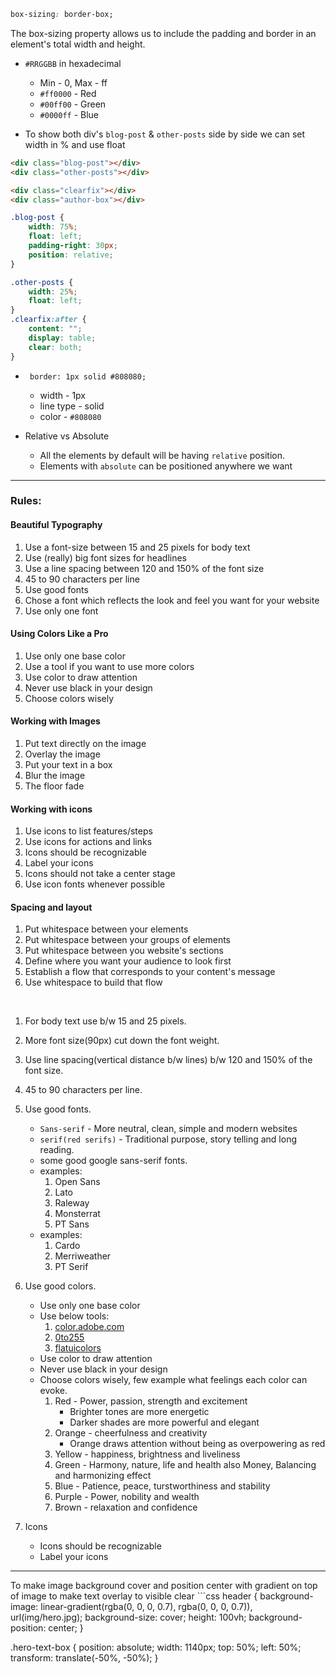 ```css
box-sizing: border-box;
```
The box-sizing property allows us to include the padding and border in an element's total width and height. 


* `#RRGGBB` in hexadecimal 
    * Min - 0, Max - ff
    * `#ff0000` - Red
    * `#00ff00` - Green
    * `#0000ff` - Blue

* To show both div's `blog-post` & `other-posts` side by side we can set width in % and use float 
```html
<div class="blog-post"></div>
<div class="other-posts"></div>

<div class="clearfix"></div>
<div class="author-box"></div>
```
```css
.blog-post {
    width: 75%;
    float: left;
    padding-right: 30px;
    position: relative;
}

.other-posts {
    width: 25%;
    float: left;
}
.clearfix:after {
    content: "";
    display: table;
    clear: both;
}
```

* ` border: 1px solid #808080;`
    * width - 1px
    * line type - solid
    * color - `#808080`
    
* Relative vs Absolute
    * All the elements by default will be having `relative` position.
    * Elements with `absolute` can be positioned anywhere we want
    

<hr>


### Rules:
#### Beautiful Typography
1. Use a font-size between 15 and 25 pixels for body text
2. Use (really) big font sizes for headlines
3. Use a line spacing between 120 and 150% of the font size
4. 45 to 90 characters per line
5. Use good fonts
6. Chose a font which reflects the look and feel you want for your website
7. Use only one font

#### Using Colors Like a Pro
1. Use only one base color
2. Use a tool if you want to use more colors
3. Use color to draw attention
4. Never use black in your design
5. Choose colors wisely

#### Working with Images
1. Put text directly on the image
2. Overlay the image
3. Put your text in a box
4. Blur the image
5. The floor fade

#### Working with icons
1. Use icons to list features/steps
2. Use icons for actions and links
3. Icons should be recognizable
4. Label your icons
5. Icons should not take a center stage
6. Use icon fonts whenever possible

#### Spacing and layout
1. Put whitespace between your elements
2. Put whitespace between your groups of elements
3. Put whitespace between you website's sections
4. Define where you want your audience to look first
5. Establish a flow that corresponds to your content's message
6. Use whitespace to build that flow

<br>

1. For body text use b/w 15 and 25 pixels.
2. More font size(90px) cut down the font weight.
3. Use line spacing(vertical distance b/w lines) b/w 120 and 150% of the font size.
4. 45 to 90 characters per line.
5. Use good fonts.
    * `Sans-serif` - More neutral, clean, simple and modern websites
    * `serif(red serifs)` - Traditional purpose, story telling and long reading.
    * some good google sans-serif fonts. 
    * examples:
        1. Open Sans
        2. Lato
        3. Raleway
        4. Monsterrat
        5. PT Sans
    * examples:
        1. Cardo
        2. Merriweather
        3. PT Serif
6. Use good colors.
    * Use only one base color
    * Use below tools:
        1. [color.adobe.com](https://color.adobe.com/create/color-wheel)
        2. [0to255](http://www.0to255.com/)
        3. [flatuicolors](http://flatuicolors.com/)
    * Use color to draw attention
    * Never use black in your design
    * Choose colors wisely, few example what feelings each color can evoke.
        1. Red - Power, passion, strength and excitement
            * Brighter tones are more energetic
            * Darker shades are more powerful and elegant
        2. Orange - cheerfulness and creativity
            * Orange draws attention without being as overpowering as red
        3. Yellow - happiness, brightness and liveliness
        4. Green - Harmony, nature, life and health also Money, Balancing and harmonizing effect
        5. Blue - Patience, peace, turstworthiness and stability
        6. Purple - Power, nobility and wealth
        7. Brown - relaxation and confidence

7. Icons
   * Icons should be recognizable
   * Label your icons
  

<hr>
To make image background cover and position center with gradient on top of image to make text overlay to visible clear
 ```css
header {
     background-image: linear-gradient(rgba(0, 0, 0, 0.7), rgba(0, 0, 0, 0.7)), url(img/hero.jpg);
     background-size: cover;
     height: 100vh;
     background-position: center;
 }
 
.hero-text-box {
    position: absolute;
    width: 1140px;
    top: 50%;
    left: 50%;
    transform: translate(-50%, -50%);
}
 ```











